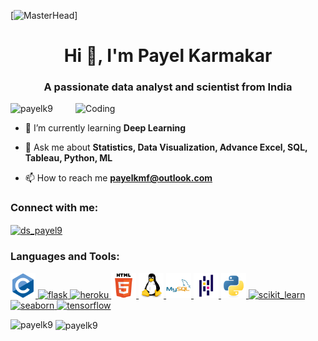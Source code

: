 [![MasterHead](https://static.vecteezy.com/system/resources/previews/001/759/768/non_2x/data-scientist-word-banner-vector.jpg)]
<h1 align="center">Hi 👋, I'm Payel Karmakar</h1>
<h3 align="center">A passionate data analyst and scientist from India</h3>
<img align="right" alt="Coding" width="400" src="https://www.businessprocessincubator.com/wp-content/uploads/2021/01/data-science-job-myths.gif">


<p align="left"> <img src="https://komarev.com/ghpvc/?username=payelk9&label=Profile%20views&color=0e75b6&style=flat" alt="payelk9" /> </p>

- 🌱 I’m currently learning **Deep Learning**

- 💬 Ask me about **Statistics, Data Visualization, Advance Excel, SQL, Tableau, Python, ML**

- 📫 How to reach me **payelkmf@outlook.com**

<h3 align="left">Connect with me:</h3>
<p align="left">
<a href="https://www.leetcode.com/ds_payel9" target="blank"><img align="center" src="https://raw.githubusercontent.com/rahuldkjain/github-profile-readme-generator/master/src/images/icons/Social/leet-code.svg" alt="ds_payel9" height="30" width="40" /></a>
</p>

<h3 align="left">Languages and Tools:</h3>
<p align="left"> <a href="https://www.cprogramming.com/" target="_blank" rel="noreferrer"> <img src="https://raw.githubusercontent.com/devicons/devicon/master/icons/c/c-original.svg" alt="c" width="40" height="40"/> </a> <a href="https://flask.palletsprojects.com/" target="_blank" rel="noreferrer"> <img src="https://www.vectorlogo.zone/logos/pocoo_flask/pocoo_flask-icon.svg" alt="flask" width="40" height="40"/> </a> <a href="https://heroku.com" target="_blank" rel="noreferrer"> <img src="https://www.vectorlogo.zone/logos/heroku/heroku-icon.svg" alt="heroku" width="40" height="40"/> </a> <a href="https://www.w3.org/html/" target="_blank" rel="noreferrer"> <img src="https://raw.githubusercontent.com/devicons/devicon/master/icons/html5/html5-original-wordmark.svg" alt="html5" width="40" height="40"/> </a> <a href="https://www.linux.org/" target="_blank" rel="noreferrer"> <img src="https://raw.githubusercontent.com/devicons/devicon/master/icons/linux/linux-original.svg" alt="linux" width="40" height="40"/> </a> <a href="https://www.mysql.com/" target="_blank" rel="noreferrer"> <img src="https://raw.githubusercontent.com/devicons/devicon/master/icons/mysql/mysql-original-wordmark.svg" alt="mysql" width="40" height="40"/> </a> <a href="https://pandas.pydata.org/" target="_blank" rel="noreferrer"> <img src="https://raw.githubusercontent.com/devicons/devicon/2ae2a900d2f041da66e950e4d48052658d850630/icons/pandas/pandas-original.svg" alt="pandas" width="40" height="40"/> </a> <a href="https://www.python.org" target="_blank" rel="noreferrer"> <img src="https://raw.githubusercontent.com/devicons/devicon/master/icons/python/python-original.svg" alt="python" width="40" height="40"/> </a> <a href="https://scikit-learn.org/" target="_blank" rel="noreferrer"> <img src="https://upload.wikimedia.org/wikipedia/commons/0/05/Scikit_learn_logo_small.svg" alt="scikit_learn" width="40" height="40"/> </a> <a href="https://seaborn.pydata.org/" target="_blank" rel="noreferrer"> <img src="https://seaborn.pydata.org/_images/logo-mark-lightbg.svg" alt="seaborn" width="40" height="40"/> </a> <a href="https://www.tensorflow.org" target="_blank" rel="noreferrer"> <img src="https://www.vectorlogo.zone/logos/tensorflow/tensorflow-icon.svg" alt="tensorflow" width="40" height="40"/> </a> </p>

<p><img align="left" src="https://github-readme-stats.vercel.app/api/top-langs?username=payelk9&show_icons=true&locale=en&layout=compact" alt="payelk9" /></p>

<p>&nbsp;<img align="center" src="https://github-readme-stats.vercel.app/api?username=payelk9&show_icons=true&locale=en" alt="payelk9" /></p>
